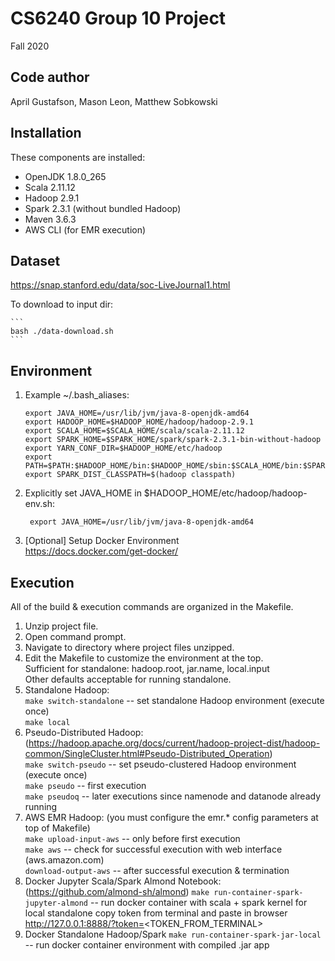 # CS6240 Group 10 Project

Fall 2020

Code author
-----------
April Gustafson, Mason Leon, Matthew Sobkowski

Installation
------------
These components are installed:
- OpenJDK 1.8.0_265
- Scala 2.11.12
- Hadoop 2.9.1
- Spark 2.3.1 (without bundled Hadoop)
- Maven 3.6.3
- AWS CLI (for EMR execution)

Dataset
-------

https://snap.stanford.edu/data/soc-LiveJournal1.html

To download to input dir:
	
	```
	bash ./data-download.sh
	```

Environment
-----------
1) Example ~/.bash_aliases:  
	```
	export JAVA_HOME=/usr/lib/jvm/java-8-openjdk-amd64
	export HADOOP_HOME=$HADOOP_HOME/hadoop/hadoop-2.9.1  
	export SCALA_HOME=$SCALA_HOME/scala/scala-2.11.12  
	export SPARK_HOME=$SPARK_HOME/spark/spark-2.3.1-bin-without-hadoop  
	export YARN_CONF_DIR=$HADOOP_HOME/etc/hadoop  
	export PATH=$PATH:$HADOOP_HOME/bin:$HADOOP_HOME/sbin:$SCALA_HOME/bin:$SPARK_HOME/bin  
	export SPARK_DIST_CLASSPATH=$(hadoop classpath)    
	```   

2) Explicitly set JAVA_HOME in $HADOOP_HOME/etc/hadoop/hadoop-env.sh:  
   ```
	export JAVA_HOME=/usr/lib/jvm/java-8-openjdk-amd64 
   ```

3) [Optional] Setup Docker Environment  
   https://docs.docker.com/get-docker/


Execution  
---------  
All of the build & execution commands are organized in the Makefile.  
1) Unzip project file.  
2) Open command prompt.  
3) Navigate to directory where project files unzipped.  
4) Edit the Makefile to customize the environment at the top.  
	Sufficient for standalone: hadoop.root, jar.name, local.input  
	Other defaults acceptable for running standalone.  
5) Standalone Hadoop:  
	```make switch-standalone```	-- set standalone Hadoop environment (execute once)  
	```make local```  
6) Pseudo-Distributed Hadoop: (https://hadoop.apache.org/docs/current/hadoop-project-dist/hadoop-common/SingleCluster.html#Pseudo-Distributed_Operation)  
	```make switch-pseudo```		-- set pseudo-clustered Hadoop environment (execute once)  
	```make pseudo```				-- first execution  
	```make pseudoq```				-- later executions since namenode and datanode already running  
7) AWS EMR Hadoop: (you must configure the emr.* config parameters at top of Makefile)  
	```make upload-input-aws```		-- only before first execution  
	```make aws```					-- check for successful execution with web interface (aws.amazon.com)  
	```download-output-aws```		-- after successful execution & termination
8) Docker Jupyter Scala/Spark Almond Notebook: (https://github.com/almond-sh/almond)
	```make run-container-spark-jupyter-almond``` -- run docker container with scala + spark kernel for local standalone copy token from terminal and paste in browser http://127.0.0.1:8888/?token=<TOKEN_FROM_TERMINAL>
9) Docker Standalone Hadoop/Spark
   ```make run-container-spark-jar-local``` -- run docker container environment with compiled .jar app
